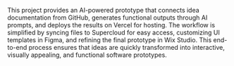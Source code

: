 This project provides an AI-powered prototype that connects idea documentation from GitHub, generates functional outputs through AI prompts, and deploys the results on Vercel for hosting. The workflow is simplified by syncing files to Supercloud for easy access, customizing UI templates in Figma, and refining the final prototype in Wix Studio. This end-to-end process ensures that ideas are quickly transformed into interactive, visually appealing, and functional software prototypes.